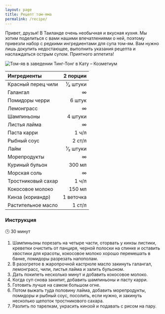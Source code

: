 ```yaml
---
layout: page
title: Рецепт том-яма
permalink: /recipe/
---
```


Привет, друзья! В Таиланде очень необычная и вкусная кухня. Мы хотим поделиться с вами нашими впечатлениями о ней, поэтому привезли набор с редкими ингредиентами для супа том-ям. Вам нужно лишь докупить недостающее, выполнить указания рецепта и наслаждаться острым супом. Приятного аппетита!


<img class="big-picture" src="https://dl.dropboxusercontent.com/u/4402725/kozmetium/recipe/tom-yam.jpg" alt="Том-яв в заведении Тинг-Тонг в Кату – Козметиум">

|Ингредиенты           | 2 порции|
|:---------------------|--------:|
|Красный перец чили    |¹⁄₂ штуки|
|Галангал              |        ∞|
|Помидоры черри        |   6 штук|
|Лемонграсс            |        ∞|
|Шампиньоны            |  4 штуки|
|Листья лайма          |        ∞|
|Паста карри           |    1 ч/л|
|Рыбный соус           |   2 ст/л|
|Лайм                  |¹⁄₂ штуки|
|Морепродукты          |        ∞|
|Куриный бульон        |   300 мл|
|Морская соль          |        ∞|
|Тростниковый сахар    |    1 ч/л|
|Кокосовое молоко      |   150 мл|
|Кинза (кориандр)      |1 веточка|
|Растительное масло    |   1 ст/л|

### Инструкция

🕒 30 минут

1. Шампиньоны порезать на четыре части, оторвать у кинзы листики, креветки очистить от панциря, черной полоски на спинке и оставить хвостики для красоты, кокосовое молоко хорошо перемешать в банке, помидоры разрезать напополам.
2. В разогретое в жаропрочной кастрюле масло закинуть галангал, лемонграсс, чили, листья лайма и залить бульоном.
3. Дать покипеть несколько минут и добавить кокосовое молоко.
4. Когда суп снова закипит, добавить шампиньоны и пасту карри.
5. Готовить лучше на самом большом огне.
6. Потом выжать туда половину лайма, добавить морепродукты, помидоры и рыбный соус, посолить, если нужно, и закинуть несколько щепоток тростникового сахара.
7. Разлить по тарелкам, украсить кинзой и подавать с рисом на пару.

